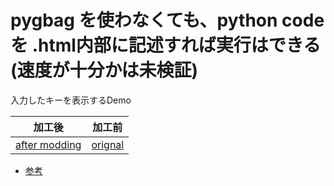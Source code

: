 <link rel="stylesheet" type="text/css" href="/assets/css/styles.css">

# pygbag を使わなくても、python code を .html内部に記述すれば実行はできる (速度が十分かは未検証)

入力したキーを表示するDemo 

|加工後|加工前|
|-|-|
|[after modding](https://jamad.github.io/wasm/pygame-web/pygame_simplest.html)|[orignal](https://jamad.github.io/wasm/pygame-web/pygame_simplest.py)|

* [参考](https://pygame-web.github.io/wiki/pygbag-code/)
